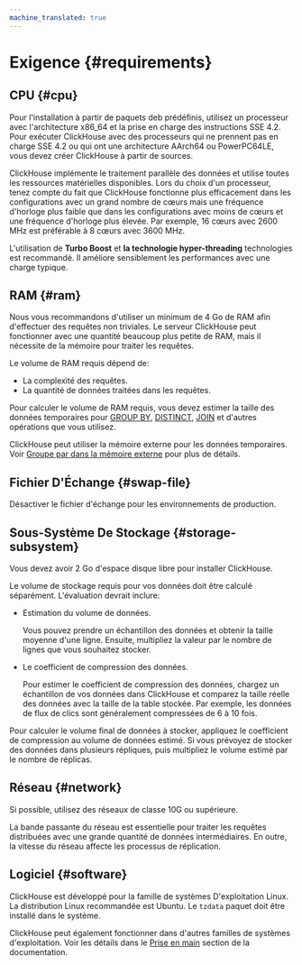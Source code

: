 ```yaml
---
machine_translated: true
---
```


# Exigence {#requirements}

## CPU {#cpu}

Pour l'installation à partir de paquets deb prédéfinis, utilisez un processeur avec l'architecture x86\_64 et la prise en charge des instructions SSE 4.2. Pour exécuter ClickHouse avec des processeurs qui ne prennent pas en charge SSE 4.2 ou qui ont une architecture AArch64 ou PowerPC64LE, vous devez créer ClickHouse à partir de sources.

ClickHouse implémente le traitement parallèle des données et utilise toutes les ressources matérielles disponibles. Lors du choix d'un processeur, tenez compte du fait que ClickHouse fonctionne plus efficacement dans les configurations avec un grand nombre de cœurs mais une fréquence d'horloge plus faible que dans les configurations avec moins de cœurs et une fréquence d'horloge plus élevée. Par exemple, 16 cœurs avec 2600 MHz est préférable à 8 cœurs avec 3600 MHz.

L'utilisation de **Turbo Boost** et **la technologie hyper-threading** technologies est recommandé. Il améliore sensiblement les performances avec une charge typique.

## RAM {#ram}

Nous vous recommandons d'utiliser un minimum de 4 Go de RAM afin d'effectuer des requêtes non triviales. Le serveur ClickHouse peut fonctionner avec une quantité beaucoup plus petite de RAM, mais il nécessite de la mémoire pour traiter les requêtes.

Le volume de RAM requis dépend de:

-   La complexité des requêtes.
-   La quantité de données traitées dans les requêtes.

Pour calculer le volume de RAM requis, vous devez estimer la taille des données temporaires pour [GROUP BY](../query_language/select.md#select-group-by-clause), [DISTINCT](../query_language/select.md#select-distinct), [JOIN](../query_language/select.md#select-join) et d'autres opérations que vous utilisez.

ClickHouse peut utiliser la mémoire externe pour les données temporaires. Voir [Groupe par dans la mémoire externe](../query_language/select.md#select-group-by-in-external-memory) pour plus de détails.

## Fichier D'Échange {#swap-file}

Désactiver le fichier d'échange pour les environnements de production.

## Sous-Système De Stockage {#storage-subsystem}

Vous devez avoir 2 Go d'espace disque libre pour installer ClickHouse.

Le volume de stockage requis pour vos données doit être calculé séparément. L'évaluation devrait inclure:

-   Estimation du volume de données.

    Vous pouvez prendre un échantillon des données et obtenir la taille moyenne d'une ligne. Ensuite, multipliez la valeur par le nombre de lignes que vous souhaitez stocker.

-   Le coefficient de compression des données.

    Pour estimer le coefficient de compression des données, chargez un échantillon de vos données dans ClickHouse et comparez la taille réelle des données avec la taille de la table stockée. Par exemple, les données de flux de clics sont généralement compressées de 6 à 10 fois.

Pour calculer le volume final de données à stocker, appliquez le coefficient de compression au volume de données estimé. Si vous prévoyez de stocker des données dans plusieurs répliques, puis multipliez le volume estimé par le nombre de réplicas.

## Réseau {#network}

Si possible, utilisez des réseaux de classe 10G ou supérieure.

La bande passante du réseau est essentielle pour traiter les requêtes distribuées avec une grande quantité de données intermédiaires. En outre, la vitesse du réseau affecte les processus de réplication.

## Logiciel {#software}

ClickHouse est développé pour la famille de systèmes D'exploitation Linux. La distribution Linux recommandée est Ubuntu. Le `tzdata` paquet doit être installé dans le système.

ClickHouse peut également fonctionner dans d'autres familles de systèmes d'exploitation. Voir les détails dans le [Prise en main](../getting_started/index.md) section de la documentation.
